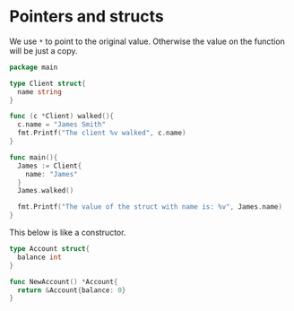 # Pointers and structs

We use `*` to point to the original value. Otherwise the value on the function will be just a copy.

```go
package main

type Client struct{
  name string
}

func (c *Client) walked(){
  c.name = "James Smith"
  fmt.Printf("The client %v walked", c.name)
}

func main(){
  James := Client{
    name: "James"
  }
  James.walked()

  fmt.Printf("The value of the struct with name is: %v", James.name)
}
```

This below is like a constructor.

```go
type Account struct{
  balance int
}

func NewAccount() *Account{
  return &Account{balance: 0}
}
```
